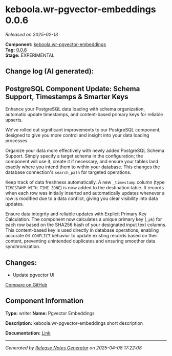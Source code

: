 #  keboola.wr-pgvector-embeddings 0.0.6

_Released on 2025-02-13_

**Component:** [keboola.wr-pgvector-embeddings](https://github.com/keboola/component-embeddings-v2)  
**Tag:** [0.0.6](https://github.com/keboola/component-embeddings-v2/releases/tag/0.0.6)  
**Stage:** EXPERIMENTAL


## Change log (AI generated):
## PostgreSQL Component Update: Schema Support, Timestamps & Smarter Keys
Enhance your PostgreSQL data loading with schema organization, automatic update timestamps, and content-based primary keys for reliable upserts.

We've rolled out significant improvements to our PostgreSQL component, designed to give you more control and insight into your data loading processes.

Organize your data more effectively with newly added PostgreSQL Schema Support. Simply specify a target schema in the configuration; the component will use it, create it if necessary, and ensure your tables land exactly where you intend them to within your database. This changes the database connection's `search_path` for targeted operations.

Keep track of data freshness automatically. A new `_timestamp` column (type `TIMESTAMP WITH TIME ZONE`) is now added to the destination table. It records when each row was initially inserted and automatically updates whenever a row is modified due to a data conflict, giving you clear visibility into data updates.

Ensure data integrity and reliable updates with Explicit Primary Key Calculation. The component now calculates a unique primary key (`_pk`) for each row based on the SHA256 hash of your designated input text columns. This content-based key is used directly in database operations, enabling accurate `ON CONFLICT` behavior to update existing records based on their content, preventing unintended duplicates and ensuring smoother data synchronization.



## Changes:



- Update pgvector UI 





[Compare on GitHub](https://github.com/keboola/component-embeddings-v2/compare/0.0.5...0.0.6)



## Component Information
**Type:** writer
**Name:** Pgvector Embeddings

**Description:** keboola.wr-pgvector-embeddings short description


**Documentation:** [Link](https://github.com/keboola/component-embeddings-v2/blob/master/README.md)



---
_Generated by [Release Notes Generator](https://github.com/keboola/release-notes-generator)
on 2025-04-08 17:22:08_